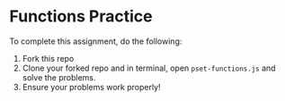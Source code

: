 # Functions Practice

To complete this assignment, do the following:

1. Fork this repo
2. Clone your forked repo and in terminal, open `pset-functions.js` and solve the problems.
3. Ensure your problems work properly!
